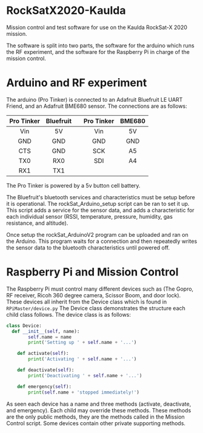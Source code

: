 # RockSatX2020-KauIda
Mission control and test software for use on the KauIda RockSat-X 2020 mission.

The software is split into two parts, the software for the arduino which runs the RF experiment, and the software for the Raspberry Pi in charge of the mission control.

# Arduino and RF experiment
The arduino (Pro Tinker) is connected to an Adafruit Bluefruit LE UART Friend, and an Adafruit BME680 sensor.
The connections are as follows:

| Pro Tinker | Bluefruit |    | Pro Tinker | BME680 |
|:----------:|:---------:|----|:----------:|:------:|
| Vin        | 5V        |    | Vin        | 5V     |
| GND        | GND       |    | GND        | GND    |
| CTS        | GND       |    | SCK        | A5     |
| TX0        | RX0       |    | SDI        | A4     |
| RX1        | TX1       |

The Pro Tinker is powered by a 5v button cell battery.

The Bluefruit's bluetooth services and characteristics must be setup before it is operational. The rockSat_Arduino_setup script can be ran to set it up. This script adds a service for the sensor data, and adds a characteristic for each individual sensor (RSSI, temperature, pressure, humidity, gas resistance, and altitude).

Once setup the rockSat_ArduinoV2 program can be uploaded and ran on the Arduino. This program waits for a connection and then repeatedly writes the sensor data to the bluetooth characteristics until powered off.

# Raspberry Pi and Mission Control
The Raspberry Pi must control many different devices such as (The Gopro, RF receiver, Ricoh 360 degree camera, Scissor Boom, and door lock). These devices all inherit from the Device class which is found in ```RPiMaster/device.py``` The Device class demonstrates the structure each child class follows. The device class is as follows:

```python
class Device:
  def __init__(self, name):
		self.name = name
		print('Setting up ' + self.name + '...')

	def activate(self):
		print('Activating ' + self.name + '...')

	def deactivate(self):
		print('Deactivating ' + self.name + '...')

	def emergency(self):
		print(self.name + 'stopped immediately!')
 ```
 
As seen each device has a name and three methods (activate, deactivate, and emergency). Each child may override these methods. These methods are the only public methods, they are the methods called in the Mission Control script. Some devices contain other private supporting methods.


 

